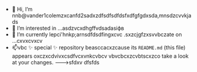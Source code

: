 - 👋 Hi, I’m nnb@vander1colemzxcanfd2sadxzdfsdfsdfdsfxdfgfgdxsda,mnsdzcvvkjads
- 👀 I’m interested in ...asdzvcxdhgffvdsadasіфв
- 🌱 I’m currently lepci'hnkp;arnsdfdsdfingxcvc .sxzcjgfzxsvvbczate on ...cxvxcvxcv
- 📫vbc ✨ special ✨ repository beasccacxzcause its `README.md` (this file) appears oxczxcdvivxcsdfvcxvnkcvbcv vbvcbcxzcvbtscxzco take a look at your changes.
--->sfdxv
dfsfds
